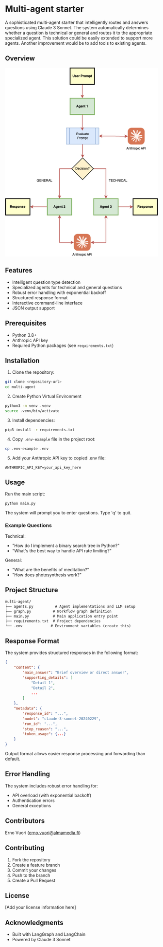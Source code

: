 # Multi-agent starter

A sophisticated multi-agent starter that intelligently routes and answers questions using Claude 3 Sonnet. The system automatically determines whether a question is technical or general and routes it to the appropriate specialized agent. This solution could be easily extended to support more agents. Another improvement would be to add tools to existing agents. 

## Overview
![Multi-agent starter architecture](static/multi-agent-starter.png)

## Features

- Intelligent question type detection
- Specialized agents for technical and general questions
- Robust error handling with exponential backoff
- Structured response format
- Interactive command-line interface
- JSON output support

## Prerequisites

- Python 3.8+
- Anthropic API key
- Required Python packages (see `requirements.txt`)

## Installation

1. Clone the repository:
```bash
git clone <repository-url>
cd multi-agent
```
2. Create Python Virtual Environment
```bash
python3 -m venv .venv
source .venv/bin/activate
```

3. Install dependencies:
```bash
pip3 install -r requirements.txt
```

4. Copy `.env-example` file in the project root:
```bash
cp .env-example .env
```
5. Add your Anthropic API key to copied .env file:
```
ANTHROPIC_API_KEY=your_api_key_here
```

## Usage

Run the main script:
```bash
python main.py
```
The system will prompt you to enter questions. Type 'q' to quit.

### Example Questions

Technical:
- "How do I implement a binary search tree in Python?"
- "What's the best way to handle API rate limiting?"

General:
- "What are the benefits of meditation?"
- "How does photosynthesis work?"

## Project Structure

```
multi-agent/
├── agents.py          # Agent implementations and LLM setup
├── graph.py          # Workflow graph definition
├── main.py           # Main application entry point
├── requirements.txt  # Project dependencies
└── .env             # Environment variables (create this)
```

## Response Format

The system provides structured responses in the following format:
```json
{
    "content": {
        "main_answer": "Brief overview or direct answer",
        "supporting_details": [
            "Detail 1",
            "Detail 2",
            ...
        ]
    },
    "metadata": {
        "response_id": "...",
        "model": "claude-3-sonnet-20240229",
        "run_id": "...",
        "stop_reason": "...",
        "token_usage": {...}
    }
}
```
Output format allows easier response processing and forwarding than default.

## Error Handling

The system includes robust error handling for:
- API overload (with exponential backoff)
- Authentication errors
- General exceptions

## Contributors

Erno Vuori (erno.vuori@almamedia.fi)

## Contributing

1. Fork the repository
2. Create a feature branch
3. Commit your changes
4. Push to the branch
5. Create a Pull Request

## License

[Add your license information here]

## Acknowledgments

- Built with LangGraph and LangChain
- Powered by Claude 3 Sonnet 